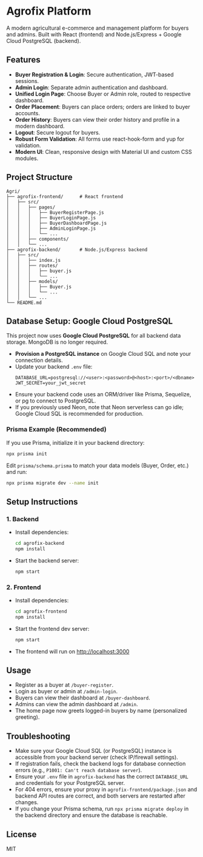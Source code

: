# Agrofix Platform

A modern agricultural e-commerce and management platform for buyers and admins. Built with React (frontend) and Node.js/Express + Google Cloud PostgreSQL (backend).

## Features
- **Buyer Registration & Login**: Secure authentication, JWT-based sessions.
- **Admin Login**: Separate admin authentication and dashboard.
- **Unified Login Page**: Choose Buyer or Admin role, routed to respective dashboard.
- **Order Placement**: Buyers can place orders; orders are linked to buyer accounts.
- **Order History**: Buyers can view their order history and profile in a modern dashboard.
- **Logout**: Secure logout for buyers.
- **Robust Form Validation**: All forms use react-hook-form and yup for validation.
- **Modern UI**: Clean, responsive design with Material UI and custom CSS modules.

## Project Structure
```
Agri/
├── agrofix-frontend/      # React frontend
│   ├── src/
│   │   ├── pages/
│   │   │   ├── BuyerRegisterPage.js
│   │   │   ├── BuyerLoginPage.js
│   │   │   ├── BuyerDashboardPage.js
│   │   │   ├── AdminLoginPage.js
│   │   │   └── ...
│   │   ├── components/
│   │   └── ...
├── agrofix-backend/       # Node.js/Express backend
│   ├── src/
│   │   ├── index.js
│   │   ├── routes/
│   │   │   ├── buyer.js
│   │   │   └── ...
│   │   ├── models/
│   │   │   ├── Buyer.js
│   │   │   └── ...
│   │   └── ...
└── README.md
```

## Database Setup: Google Cloud PostgreSQL
This project now uses **Google Cloud PostgreSQL** for all backend data storage. MongoDB is no longer required.

- **Provision a PostgreSQL instance** on Google Cloud SQL and note your connection details.
- Update your backend `.env` file:
  ```
  DATABASE_URL=postgresql://<user>:<password>@<host>:<port>/<dbname>
  JWT_SECRET=your_jwt_secret
  ```
- Ensure your backend code uses an ORM/driver like Prisma, Sequelize, or pg to connect to PostgreSQL.
- If you previously used Neon, note that Neon serverless can go idle; Google Cloud SQL is recommended for production.

### Prisma Example (Recommended)
If you use Prisma, initialize it in your backend directory:
```bash
npx prisma init
```
Edit `prisma/schema.prisma` to match your data models (Buyer, Order, etc.) and run:
```bash
npx prisma migrate dev --name init
```

## Setup Instructions

### 1. Backend
- Install dependencies:
  ```bash
  cd agrofix-backend
  npm install
  ```
- Start the backend server:
  ```bash
  npm start
  ```

### 2. Frontend
- Install dependencies:
  ```bash
  cd agrofix-frontend
  npm install
  ```
- Start the frontend dev server:
  ```bash
  npm start
  ```
- The frontend will run on [http://localhost:3000](http://localhost:3000)

## Usage
- Register as a buyer at `/buyer-register`.
- Login as buyer or admin at `/admin-login`.
- Buyers can view their dashboard at `/buyer-dashboard`.
- Admins can view the admin dashboard at `/admin`.
- The home page now greets logged-in buyers by name (personalized greeting).

## Troubleshooting
- Make sure your Google Cloud SQL (or PostgreSQL) instance is accessible from your backend server (check IP/firewall settings).
- If registration fails, check the backend logs for database connection errors (e.g., `P1001: Can't reach database server`).
- Ensure your `.env` file in `agrofix-backend` has the correct `DATABASE_URL` and credentials for your PostgreSQL server.
- For 404 errors, ensure your proxy in `agrofix-frontend/package.json` and backend API routes are correct, and both servers are restarted after changes.
- If you change your Prisma schema, run `npx prisma migrate deploy` in the backend directory and ensure the database is reachable.

## License
MIT
